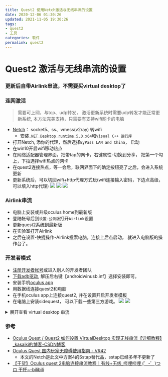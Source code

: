 ```yaml
---
title: Quest2 使用Netch激活与无线串流的设置
date: 2020-12-06 01:30:26
updated: 2021-11-05 19:30:26
tags:
- quest2
- 工具
categories: 软件
permalink: quest2
---
```


# Quest2 激活与无线串流的设置

### 更新后自带Airlink串流，不需要买virtual desktop了

### 连网激活

> 需要可上网，与tcp、udp转发， 激活更新系统时需要udp转发才能正常更新系统, 本方法完美支持，只需要有支持wifi网卡的电脑


  - [Netch](https://github.com/NetchX/Netch)： socket5、ss、vmess(v2ray) 转wifi
    - 安装[`.NET Desktop runtime 5.0 x64`](https://aka.ms/dotnet/5.0/windowsdesktop-runtime-win-x64.exe)和`Visual C++ 运行库`
  - 打开Netch, 添你的代理，然后选择`ByPass LAN and China`， 启动
  - 在win10开启wifi移动热点
  - 在网络适配器管理界面，把带tap的网卡，右键属性-切换到分享， 把第一个勾上，下拉选择wifi热点的网卡
  - 在quest2连接热点，等一会后，联网界面下的确定按钮亮了之后，会进入系统更新
  - 更新系统后，可以切回wifi+http代理方式玩(wifi连接输入密码，下边点高级，可以填入http代理)
  ![](https://dll.ystyle.top/images/2020-12/Netch_2020-12-06_16-44-00.png)
  ![](https://dll.ystyle.top/images/2020-12/explorer_2020-12-06_16-35-08.png)
  ![](https://dll.ystyle.top/images/2020-12/chrome_2020-12-06_20-40-12.png)

### Airlink串流
- 电脑上安装或升级oculus home到最新版
- 登陆帐号后到`设置-公测版`打开`Airlink`设置
- 更新quest2系统到最新版
- 在实验室打开Airlink
- 之后在设置-快捷操作-Airlink搜索电脑，连接上后点启动， 就进入电脑版的操作台了。

### 开发者模式
  - [注册开发者帐号](https://dashboard.oculus.com)或进入别人的开发者团队
  - [下载adb驱动](https://developer.oculus.com/downloads/package/oculus-adb-drivers), 解压后右键【androidwinusb.inf】选择安装即可。
  - 安装手机[oculus app](https://rawapk.com/oculus-apk-download/)
  - 用数据线连接quest2和电脑
  - 在手机oculus app上连接quest2, 并在设置开启开发者模板
  - 在电脑上安装sidequest， 可以下载一些第三方游戏。
  ![](https://dll.ystyle.top/images/2020-12/BE9BEC5F78EDD4C97982C8353CFE1D13.jpg)
  ![](https://dll.ystyle.top/images/2020-12/27EDA36DBCB42C960E77A19FB20F1557.jpg)



<details>
<summary>展开查看 virtual desktop 串流</summary>

### virtual desktop
  - 在quest2上购买`virtual desktop`
    - `virtual desktop`必需买，sidequest上的只是个串流用的插件
  - 在电脑上安装`virtual desktop streamer`串流软件， [官方网站](https://www.vrdesktop.net/)直接免费下载
  - 用数据线连接电脑
  - 安装[sidequest](https://sidequestvr.com/setup-howto), 用它给quest2安装串流插件`virtual desktop vr patch`
  ![](https://dll.ystyle.top/images/2020-12/SideQuest_2020-12-06_16-41-36.png)
  
### 购买virtual desktop
  - 注册paypal
  - 绑定支持银联的银行卡(我用的是邮政的储蓄卡，只有银联，没其它标识)
  - 在`oculus home`、`oculus网站`、或`手机oculus app`绑定paypal
  - 在上述软件中搜索`virtual desktop`点购买，如果出现执行查询出现错误就`更换代理节点`(我用美国节点的会出现这个)
    - 按汇率，卡里需要`137RMB`
    - steam 里的`virtual desktop`不支持quest2

### 串流设置
  - 连接到与电脑同wifi（激活时用的热点也可以用的）
  - 打开电脑上的`virtual desktop streamer`，并在username填写自己的oculus帐户名
  - 在quest2上打开`virtual desktop`软件
  - 这时会显示一个巨大的电脑屏幕， 打开支持`steam vr`或`oculus home`的游戏，会自动串流到quest2里
    - 这时可以愉快的玩耍了
![](https://dll.ystyle.top/images/2020-12/VirtualDesktop.Streamer_2020-12-06_16-38-19.png)
</details>
  
  
### 参考
 - [Oculus Quest / Quest2 如何设置 VirtualDesktop 实现无线串流【详细教程】_kasaiki的博客-CSDN博客](https://blog.csdn.net/kasaiki/article/details/109145902)
 - [Oculus Quest 国内玩家无障碍使用指南 - VR42](http://vr42.com/t/187)
   - 本文的Netch是此文中方案4的Sstap替代品，sstap已经多年不更新了
 - [【干货】Oculus quest 2电脑连接串流教程｜有线+无线_哔哩哔哩 (゜-゜)つロ 干杯~-bilibili](https://b23.tv/9rEP0A)
